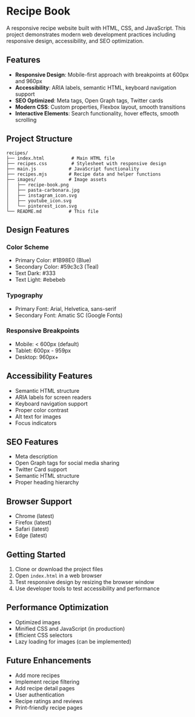 # Recipe Book

A responsive recipe website built with HTML, CSS, and JavaScript. This project demonstrates modern web development practices including responsive design, accessibility, and SEO optimization.

## Features

- **Responsive Design**: Mobile-first approach with breakpoints at 600px and 960px
- **Accessibility**: ARIA labels, semantic HTML, keyboard navigation support
- **SEO Optimized**: Meta tags, Open Graph tags, Twitter cards
- **Modern CSS**: Custom properties, Flexbox layout, smooth transitions
- **Interactive Elements**: Search functionality, hover effects, smooth scrolling

## Project Structure

```
recipes/
├── index.html          # Main HTML file
├── recipes.css         # Stylesheet with responsive design
├── main.js            # JavaScript functionality
├── recipes.mjs        # Recipe data and helper functions
├── images/            # Image assets
│   ├── recipe-book.png
│   ├── pasta-carbonara.jpg
│   ├── instagram_icon.svg
│   ├── youtube_icon.svg
│   └── pinterest_icon.svg
└── README.md          # This file
```

## Design Features

### Color Scheme
- Primary Color: #1B98E0 (Blue)
- Secondary Color: #59c3c3 (Teal)
- Text Dark: #333
- Text Light: #ebebeb

### Typography
- Primary Font: Arial, Helvetica, sans-serif
- Secondary Font: Amatic SC (Google Fonts)

### Responsive Breakpoints
- Mobile: < 600px (default)
- Tablet: 600px - 959px
- Desktop: 960px+

## Accessibility Features

- Semantic HTML structure
- ARIA labels for screen readers
- Keyboard navigation support
- Proper color contrast
- Alt text for images
- Focus indicators

## SEO Features

- Meta description
- Open Graph tags for social media sharing
- Twitter Card support
- Semantic HTML structure
- Proper heading hierarchy

## Browser Support

- Chrome (latest)
- Firefox (latest)
- Safari (latest)
- Edge (latest)

## Getting Started

1. Clone or download the project files
2. Open `index.html` in a web browser
3. Test responsive design by resizing the browser window
4. Use developer tools to test accessibility and performance

## Performance Optimization

- Optimized images
- Minified CSS and JavaScript (in production)
- Efficient CSS selectors
- Lazy loading for images (can be implemented)

## Future Enhancements

- Add more recipes
- Implement recipe filtering
- Add recipe detail pages
- User authentication
- Recipe ratings and reviews
- Print-friendly recipe pages 